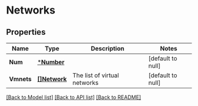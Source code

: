 # Networks

## Properties
Name | Type | Description | Notes
------------ | ------------- | ------------- | -------------
**Num** | [***Number**](Number.md) |  | [default to null]
**Vmnets** | [**[]Network**](Network.md) | The list of virtual networks | [default to null]

[[Back to Model list]](../README.md#documentation-for-models) [[Back to API list]](../README.md#documentation-for-api-endpoints) [[Back to README]](../README.md)


